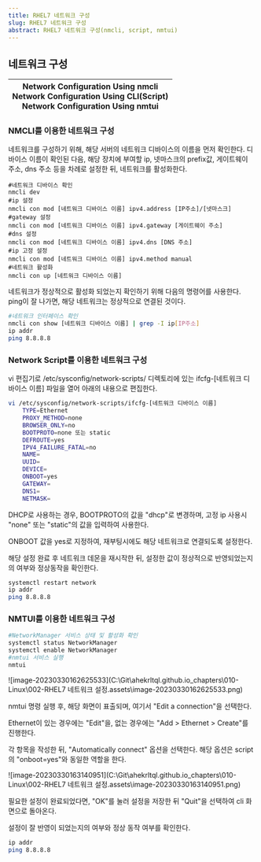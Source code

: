 ```yaml
---
title: RHEL7 네트워크 구성
slug: RHEL7 네트워크 구성
abstract: RHEL7 네트워크 구성(nmcli, script, nmtui)
---
```


## 네트워크 구성

| Network Configuration Using nmcli<br/>Network Configuration Using CLI(Script)<br/>Network Configuration Using nmtui |
| ------------------------------------------------------------ |

### NMCLI를 이용한 네트워크 구성

네트워크를 구성하기 위해, 해당 서버의 네트워크 디바이스의 이름을 먼저 확인한다. 디바이스 이름이 확인된 다음, 해당 장치에 부여할 ip, 넷마스크의 prefix값, 게이트웨이 주소, dns 주소 등을 차례로 설정한 뒤, 네트워크를 활성화한다.

```
#네트워크 디바이스 확인
nmcli dev
#ip 설정
nmcli con mod [네트워크 디바이스 이름] ipv4.address [IP주소]/[넷마스크]
#gateway 설정
nmcli con mod [네트워크 디바이스 이름] ipv4.gateway [게이트웨이 주소]
#dns 설정
nmcli con mod [네트워크 디바이스 이름] ipv4.dns [DNS 주소]
#ip 고정 설정
nmcli con mod [네트워크 디바이스 이름] ipv4.method manual
#네트워크 활성화
nmcli con up [네트워크 디바이스 이름]
```

네트워크가 정상적으로 활성화 되었는지 확인하기 위해 다음의 명령어를 사용한다. ping이 잘 나가면, 해당 네트워크는 정상적으로 연결된 것이다.

```bash
#네트워크 인터페이스 확인
nmcli con show [네트워크 디바이스 이름] | grep -I ip[IP주소]
ip addr
ping 8.8.8.8
```

### Network Script를 이용한 네트워크 구성

vi 편집기로 /etc/sysconfig/network-scripts/ 디렉토리에 있는 ifcfg-[네트워크 디바이스 이름] 파일을 열어 아래의 내용으로 편집한다. 

```bash
vi /etc/sysconfig/network-scripts/ifcfg-[네트워크 디바이스 이름]
	TYPE=Ethernet
	PROXY_METHOD=none
	BROWSER_ONLY=no
	BOOTPROTO=none 또는 static
	DEFROUTE=yes
	IPV4_FAILURE_FATAL=no
	NAME=
	UUID=
	DEVICE=
	ONBOOT=yes
	GATEWAY=
	DNS1=
	NETMASK=
```

DHCP로 사용하는 경우, BOOTPROTO의 값을 "dhcp"로 변경하며, 고정 ip 사용시 "none" 또는 "static"의 값을 입력하여 사용한다.

ONBOOT 값을 yes로 지정하여, 재부팅시에도 해당 네트워크로 연결되도록 설정한다.

해당 설정 완료 후 네트워크 데몬을 재시작한 뒤, 설정한 값이 정상적으로 반영되었는지의 여부와 정상동작을 확인한다.

```bash
systemctl restart network
ip addr
ping 8.8.8.8
```

### NMTUI를 이용한 네트워크 구성

```bash
#NetworkManager 서비스 상태 및 활성화 확인
systemctl status NetworkManager
systemctl enable NetworkManager
#nmtui 서비스 실행
nmtui
```

![image-20230330162625533](C:\Git\ahekrltql.github.io\_chapters\010-Linux\002-RHEL7 네트워크 설정.assets\image-20230330162625533.png)

nmtui 명령 실행 후, 해당 화면이 표출되며, 여기서 "Edit a connection"을 선택한다.

Ethernet이 있는 경우에는 "Edit"을, 없는 경우에는 "Add > Ethernet > Create"를 진행한다.

각 항목을 작성한 뒤, "Automatically connect" 옵션을 선택한다. 해당 옵션은 script의 "onboot=yes"와 동일한 역할을 한다.

![image-20230330163140951](C:\Git\ahekrltql.github.io\_chapters\010-Linux\002-RHEL7 네트워크 설정.assets\image-20230330163140951.png)

필요한 설정이 완료되었다면, "OK"를 눌러 설정을 저장한 뒤 "Quit"을 선택하여 cli 화면으로 돌아온다.

설정이 잘 반영이 되었는지의 여부와 정상 동작 여부를 확인한다.

```bash
ip addr
ping 8.8.8.8
```





